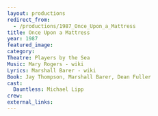 ```yaml
---
layout: productions
redirect_from: 
  - /productions/1987_Once_Upon_a_Mattress
title: Once Upon a Mattress
year: 1987
featured_image: 
category:
Theatre: Players by the Sea
Music: Mary Rogers - wiki
Lyrics: Marshall Barer - wiki
Book: Jay Thompson, Marshall Barer, Dean Fuller
cast:
  Dauntless: Michael Lipp
crew:
external_links:
---
```


